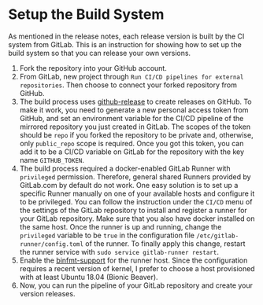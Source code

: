 # Setup the Build System

As mentioned in the release notes, each release version is built by the CI system from GitLab. This is an instruction for showing how to set up the build system so that you can release your own versions.

1. Fork the repository into your GitHub account.
2. From GitLab, new project through `Run CI/CD pipelines for external repositories`. Then choose to connect your forked repository from GitHub.
3. The build process uses [github-release](https://github.com/aktau/github-release) to create releases on GitHub. To make it work, you need to generate a new personal access token from GitHub, and set an environment variable for the CI/CD pipeline of the mirrored repository you just created in GitLab. The scopes of the token should be `repo` if you forked the repository to be private and, otherwise, only `public_repo` scope is required. Once you got this token, you can add it to be a CI/CD variable on GitLab for the repository with the key name `GITHUB_TOKEN`.
4. The build process required a docker-enabled GitLab Runner with `privileged` permission. Therefore, general shared Runners provided by GitLab.com by default do not work. One easy solution is to set up a specific Runner manually on one of your available hosts and configure it to be privileged. You can follow the instruction under the `CI/CD` menu of the settings of the GitLab repository to install and register a runner for your GitLab repository. Make sure that you also have docker installed on the same host. Once the runner is up and running, change the `privileged` variable to be `true` in the configuration file `/etc/gitlab-runner/config.toml` of the runner. To finally apply this change, restart the runner service with `sudo service gitlab-runner restart`.
5. Enable the [binfmt-support](https://github.com/ljishen/linux-build/blob/master/recipes/binfmt-misc.md) for the runner host. Since the configuration requires a recent version of kernel, I prefer to choose a host provisioned with at least Ubuntu 18.04 (Bionic Beaver).
6. Now, you can run the pipeline of your GitLab repository and create your version releases.
